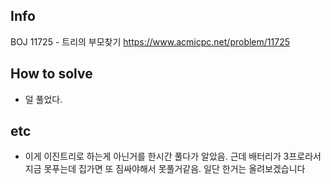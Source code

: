 ## Info
BOJ 11725 - 트리의 부모찾기 https://www.acmicpc.net/problem/11725

## How to solve
* 덜 풀었다.

## etc
* 이게 이진트리로 하는게 아닌거를 한시간 풀다가 알았음. 근데 배터리가 3프로라서 지금 못푸는데 집가면 또 짐싸야해서 못풀거같음. 일단 한거는 올려보겠습니다